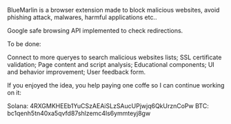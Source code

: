 BlueMarlin is a browser extension made to block malicious websites, avoid phishing attack, malwares, harmful applications etc..

Google safe browsing API implemented to check redirections.

To be done:

Connect to more queryes to search malicious websites lists;
SSL certificate validation;
Page content and script analysis;
Educational components;
UI and behavior improvement;
User feedback form.

If you enjoyed the idea, you help paying one coffe so I can continue working on it:

Solana: 4RXGMKHEEb1YuCSzAEAiSLzSAucUPjwjq6QkUrznCoPw
BTC: bc1qenh5tn40xa5qvfd87shlzemc4ls6ymmteyj8gw

